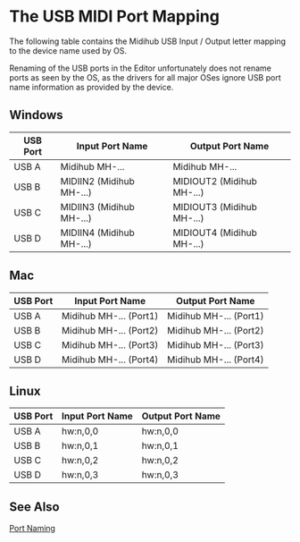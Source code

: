 # The USB MIDI Port Mapping

The following table contains the Midihub USB Input / Output letter mapping to the device name used by OS.

Renaming of the USB ports in the Editor unfortunately does not rename ports as seen by the OS,
as the drivers for all major OSes ignore USB port name information as provided by the device.

## Windows

| USB Port | Input Port Name           | Output Port Name          |
| -------- | ------------------------- | ------------------------- |
| USB A    | Midihub MH-...            | Midihub MH-...            |
| USB B    | MIDIIN2 (Midihub MH-...)  | MIDIOUT2 (Midihub MH-...) |
| USB C    | MIDIIN3 (Midihub MH-...)  | MIDIOUT3 (Midihub MH-...) |
| USB D    | MIDIIN4 (Midihub MH-...)  | MIDIOUT4 (Midihub MH-...) |

## Mac

| USB Port | Input Port Name        | Output Port Name       |
| -------- | ---------------------- | ---------------------- |
| USB A    | Midihub MH-... (Port1) | Midihub MH-... (Port1) |
| USB B    | Midihub MH-... (Port2) | Midihub MH-... (Port2) |
| USB C    | Midihub MH-... (Port3) | Midihub MH-... (Port3) |
| USB D    | Midihub MH-... (Port4) | Midihub MH-... (Port4) |

## Linux

| USB Port | Input Port Name | Output Port Name |
| -------- | --------------- | ---------------- |
| USB A    | hw:n,0,0        | hw:n,0,0         |
| USB B    | hw:n,0,1        | hw:n,0,1         |
| USB C    | hw:n,0,2        | hw:n,0,2         |
| USB D    | hw:n,0,3        | hw:n,0,3         |

## See Also

[Port Naming](port-naming.md)
